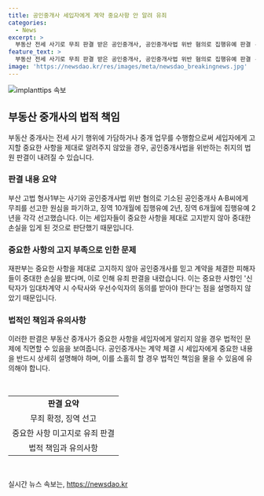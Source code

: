 ```yaml
---
title: 공인중개사 세입자에게 계약 중요사항 안 알려 유죄
categories:
  - News
excerpt: >
  부동산 전세 사기로 무죄 판결 받은 공인중개사, 공인중개사법 위반 혐의로 집행유예 판결 - 부산고법 형사1부가 전세 사기 혐의로 무죄 판결 받은 A·B씨를 공인중개사법 위반으로 징역 10개월, 징역 6개월에 집행유예 2년을 각각 선고했다. 이들은 부동산 인계 시 중요사항을 제대로 설명하지 않아 세입자들에게 손해를 입혔다는 이유로 판결을 받았으며, 세입자들이 중대한 손실을 입게 했다는 점을 고려해 유죄로 판단했다. A·B씨는 이에 불복해 상고했다.
feature_text: >
  부동산 전세 사기로 무죄 판결 받은 공인중개사, 공인중개사법 위반 혐의로 집행유예 판결 - 부산고법 형사1부가 전세 사기 혐의로 무죄 판결 받은 A·B씨를 공인중개사법 위반으로 징역 10개월, 징역 6개월에 집행유예 2년을 각각 선고했다. 이들은 부동산 인계 시 중요사항을 제대로 설명하지 않아 세입자들에게 손해를 입혔다는 이유로 판결을 받았으며, 세입자들이 중대한 손실을 입게 했다는 점을 고려해 유죄로 판단했다. A·B씨는 이에 불복해 상고했다.
image: 'https://newsdao.kr/res/images/meta/newsdao_breakingnews.jpg'
---
```


<p><img src="https://newsdao.kr/res/images/meta/newsdao_breakingnews.jpg" alt="implanttips 속보" /></p>

<h2 data-ke-size="size26">부동산 중개사의 법적 책임</h2>

<p data-ke-size="size16">부동산 중개사는 전세 사기 행위에 가담하거나 중개 업무를 수행함으로써 세입자에게 고지할 중요한 사항을 제대로 알려주지 않았을 경우, 공인중개사법을 위반하는 취지의 법원 판결이 내려질 수 있습니다.</p>

<h3 data-ke-size="size24">판결 내용 요약</h3>

<p data-ke-size="size16">부산 고법 형사1부는 사기와 공인중개사법 위반 혐의로 기소된 공인중개사 A·B씨에게 무죄를 선고한 원심을 파기하고, 징역 10개월에 집행유예 2년, 징역 6개월에 집행유예 2년을 각각 선고했습니다. 이는 세입자들이 중요한 사항을 제대로 고지받지 않아 중대한 손실을 입게 된 것으로 판단했기 때문입니다.</p>

<h3 data-ke-size="size24">중요한 사항의 고지 부족으로 인한 문제</h3>

<p data-ke-size="size16">재판부는 중요한 사항을 제대로 고지하지 않아 공인중개사를 믿고 계약을 체결한 피해자들이 중대한 손실을 봤다며, 이로 인해 유죄 판결을 내렸습니다. 이는 중요한 사항인 '신탁자가 임대차계약 시 수탁사와 우선수익자의 동의를 받아야 한다'는 점을 설명하지 않았기 때문입니다.</p>

<h3 data-ke-size="size24">법적인 책임과 유의사항</h3>

<p data-ke-size="size16">이러한 판결은 부동산 중개사가 중요한 사항을 세입자에게 알리지 않을 경우 법적인 문제에 직면할 수 있음을 보여줍니다. 공인중개사는 계약 체결 시 세입자에게 중요한 내용을 반드시 상세히 설명해야 하며, 이를 소홀히 할 경우 법적인 책임을 물을 수 있음에 유의해야 합니다.</p>

<p data-ke-size="size16">&nbsp;</p>

<table>
    <tbody>
        <tr>
            <td style="text-align: center; height: 17px;"><b>판결 요약</b></td>
        </tr>
        <tr>
            <td style="text-align: center; height: 17px;">무죄 확정, 징역 선고</td>
        </tr>
        <tr>
            <td style="text-align: center; height: 17px;">중요한 사항 미고지로 유죄 판결</td>
        </tr>
        <tr>
            <td style="text-align: center; height: 17px;">법적 책임과 유의사항</td>
        </tr>
    </tbody>
</table>

<p data-ke-size="size16">&nbsp;</p>
실시간 뉴스 속보는, <a href="https://newsdao.kr" rel="dofollow">https://newsdao.kr</a>


